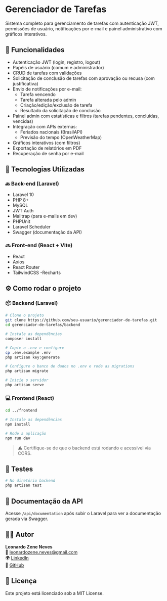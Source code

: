 
# Gerenciador de Tarefas

Sistema completo para gerenciamento de tarefas com autenticação JWT, permissões de usuário, notificações por e-mail e painel administrativo com gráficos interativos.

## 📌 Funcionalidades

- Autenticação JWT (login, registro, logout)
- Papéis de usuário (comum e administrador)
- CRUD de tarefas com validações
- Solicitação de conclusão de tarefas com aprovação ou recusa (com justificativa)
- Envio de notificações por e-mail:
  - Tarefa vencendo
  - Tarefa alterada pelo admin
  - Criação/edição/exclusão de tarefa
  - Resultado da solicitação de conclusão
- Painel admin com estatísticas e filtros (tarefas pendentes, concluídas, vencidas)
- Integração com APIs externas:
  - Feriados nacionais (BrasilAPI)
  - Previsão do tempo (OpenWeatherMap)
- Gráficos interativos (com filtros)
- Exportação de relatórios em PDF
- Recuperação de senha por e-mail

## 🧰 Tecnologias Utilizadas

### 🔙 Back-end (Laravel)
- Laravel 10
- PHP 8+
- MySQL
- JWT Auth
- Mailtrap (para e-mails em dev)
- PHPUnit
- Laravel Scheduler
- Swagger (documentação da API)

### 🔜 Front-end (React + Vite)
- React
- Axios
- React Router
- TailwindCSS
-Recharts

## ⚙️ Como rodar o projeto

### 📦 Backend (Laravel)

```bash
# Clone o projeto
git clone https://github.com/seu-usuario/gerenciador-de-tarefas.git
cd gerenciador-de-tarefas/backend

# Instale as dependências
composer install

# Copie o .env e configure
cp .env.example .env
php artisan key:generate

# Configure o banco de dados no .env e rode as migrations
php artisan migrate

# Inicie o servidor
php artisan serve
```

### 💻 Frontend (React)

```bash
cd ../frontend

# Instale as dependências
npm install

# Rode a aplicação
npm run dev
```

> ⚠️ Certifique-se de que o backend está rodando e acessível via CORS.

## 🧪 Testes

```bash
# No diretório backend
php artisan test
```

## 📝 Documentação da API

Acesse `/api/documentation` após subir o Laravel para ver a documentação gerada via Swagger.

## 🙋‍♂️ Autor

**Leonardo Zene Neves**  
📧 leonardozene.neves@gmail.com  
🌍 [LinkedIn](https://www.linkedin.com/in/leonardozeneneves)  
🐙 [GitHub](https://github.com/leo2033)

## 📄 Licença

Este projeto está licenciado sob a MIT License.
